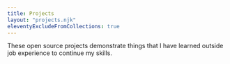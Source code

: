 ```yaml
---
title: Projects
layout: "projects.njk"
eleventyExcludeFromCollections: true
---
```


These open source projects demonstrate things that I have learned outside job experience to continue my skills.